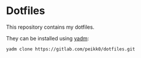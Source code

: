 # Dotfiles

This repository contains my dotfiles.

They can be installed using [yadm](https://yadm.io/):
```sh
yadm clone https://gitlab.com/peikk0/dotfiles.git
```
